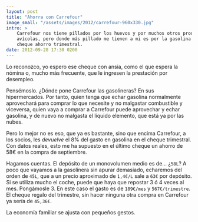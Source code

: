 ```yaml
---
layout: post
title: "Ahorra con Carrefour"
image_small: "/assets/images/2012/carrefour-960x330.jpg"
intro: >
    Carrefour nos tiene pillados por los huevos y por muchos otros productos
    avícolas, pero donde más pillado me tienen a mi es por la gasolina y el
    cheque ahorro trimestral.
date: 2012-09-28 17:30 0200
---
```

Lo reconozco, yo espero ese cheque con ansia, como el que espera la nómina o, mucho más frecuente, que le ingresen la prestación por desempleo.

Pensémoslo. ¿Dónde pone Carrefour las gasolineras? En sus hipermercados. Por tanto, quien tenga que echar gasolina normalmente aprovechará para comprar lo que necesite y no malgastar combustible y viceversa, quien vaya a comprar a Carrefour puede aprovechar y echar gasolina, y de nuevo no malgasta el líquido elemento, que está ya por las nubes.

Pero lo mejor no es eso, que ya es bastante, sino que encima Carrefour, a los socios, les _devuelve_ el 8% del gasto en gasolina en el cheque trimestral. Con datos reales, esto me ha supuesto en el último cheque un ahorro de 58€ en la compra de septiembre.

Hagamos cuentas. El depósito de un monovolumen medio es de… ¿`58L`? A poco que vayamos a la gasolinera sin apurar demasiado, echaremos del orden de `45L`, que a un precio aproximado de `1,4€/L` sale a `63€` por depósito. Si se utiliza mucho el coche, puede que haya que repostar 3 ó 4 veces al mes. Pongámosle 3. En este caso el gasto es de `189€/mes` y `567€/trimestre`. El cheque regalo del trimestre, sin hacer ninguna otra compra en Carrefour ya sería de `45,36€`.

La economía familiar se ajusta con pequeños gestos.
